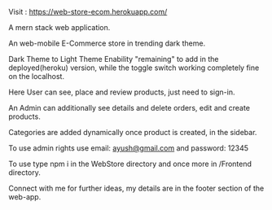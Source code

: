 Visit : https://web-store-ecom.herokuapp.com/

A mern stack web application.

An web-mobile E-Commerce store in trending dark theme.

Dark Theme to Light Theme Enability "remaining" to add in the deployed(heroku) version, while the toggle switch
working completely fine on the localhost.

Here User can see, place and review products, just need to sign-in.

An Admin can additionally see details and delete orders, edit and create products.

Categories are added dynamically once product is created, in the sidebar.

To use admin rights use email: ayush@gmail.com and password: 12345

To use type npm i in the WebStore directory and once more in /Frontend directory.

Connect with me for further ideas, my details are in the footer section of the web-app.


